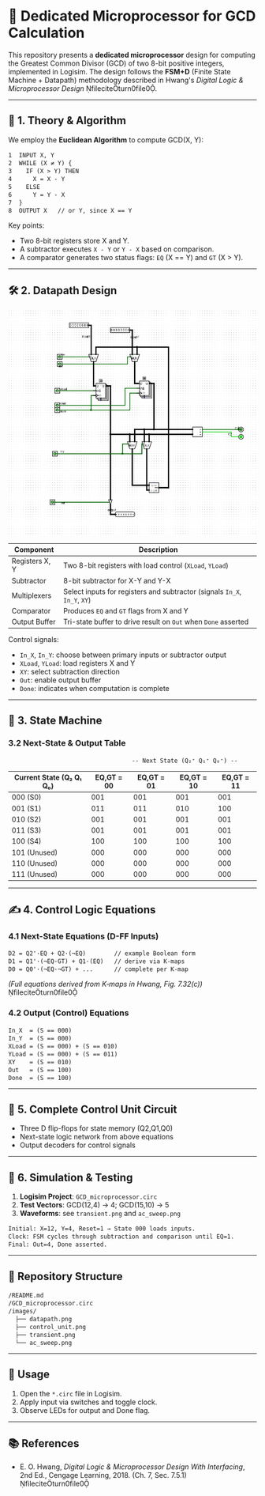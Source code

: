 # 📘 Dedicated Microprocessor for GCD Calculation

This repository presents a **dedicated microprocessor** design for computing the Greatest Common Divisor (GCD) of two 8-bit positive integers, implemented in Logisim. The design follows the **FSM+D** (Finite State Machine + Datapath) methodology described in Hwang's *Digital Logic & Microprocessor Design* fileciteturn0file0.

---

## 🧠 1. Theory & Algorithm

We employ the **Euclidean Algorithm** to compute GCD(X, Y):

```text
1  INPUT X, Y
2  WHILE (X ≠ Y) {
3    IF (X > Y) THEN
4      X = X - Y
5    ELSE
6      Y = Y - X
7  }
8  OUTPUT X   // or Y, since X == Y
```

Key points:

- Two 8-bit registers store X and Y.
- A subtractor executes `X - Y` or `Y - X` based on comparison.
- A comparator generates two status flags: `EQ` (X == Y) and `GT` (X > Y).

---

## 🛠 2. Datapath Design
 ![simulation](./data_path.png)


| Component      | Description                                                               |
| -------------- | ------------------------------------------------------------------------- |
| Registers X, Y | Two 8-bit registers with load control (`XLoad`, `YLoad`)                  |
| Subtractor     | 8-bit subtractor for X-Y and Y-X                                          |
| Multiplexers   | Select inputs for registers and subtractor (signals `In_X`, `In_Y`, `XY`) |
| Comparator     | Produces `EQ` and `GT` flags from X and Y                                 |
| Output Buffer  | Tri-state buffer to drive result on `Out` when `Done` asserted            |

Control signals:

- `In_X`, `In_Y`: choose between primary inputs or subtractor output
- `XLoad`, `YLoad`: load registers X and Y
- `XY`: select subtraction direction
- `Out`: enable output buffer
- `Done`: indicates when computation is complete

---

## 🔄 3. State Machine

### 3.2 Next-State & Output Table

                                       -- Next State (Q₂⁺ Q₁⁺ Q₀⁺) --

| Current State (Q₂ Q₁ Q₀) | EQ,GT = 00 | EQ,GT = 01 | EQ,GT = 10 | EQ,GT = 11 |
|--------------------------|------------|------------|------------|------------|
| 000 (S0)                 | 001        | 001        | 001        | 001        |
| 001 (S1)                 | 011        | 011        | 010        | 100        |
| 010 (S2)                 | 001        | 001        | 001        | 001        |
| 011 (S3)                 | 001        | 001        | 001        | 001        |
| 100 (S4)                 | 100        | 100        | 100        | 100        |
| 101 (Unused)             | 000        | 000        | 000        | 000        |
| 110 (Unused)             | 000        | 000        | 000        | 000        |
| 111 (Unused)             | 000        | 000        | 000        | 000        |



---

## ✍️ 4. Control Logic Equations

### 4.1 Next-State Equations (D-FF Inputs)

```text
D2 = Q2'·EQ + Q2·(¬EQ)        // example Boolean form
D1 = Q1'·(¬EQ·GT) + Q1·(EQ)   // derive via K‑maps
D0 = Q0'·(¬EQ·¬GT) + ...      // complete per K‑map
```

*(Full equations derived from K‑maps in Hwang, Fig. 7.32(c))* fileciteturn0file0

### 4.2 Output (Control) Equations

```text
In_X  = (S == 000)
In_Y  = (S == 000)
XLoad = (S == 000) + (S == 010)
YLoad = (S == 000) + (S == 011)
XY    = (S == 010)
Out   = (S == 100)
Done  = (S == 100)
```

---

## 🔗 5. Complete Control Unit Circuit



- Three D flip-flops for state memory (Q2,Q1,Q0)
- Next-state logic network from above equations
- Output decoders for control signals

---

## 🧪 6. Simulation & Testing

1. **Logisim Project**: `GCD_microprocessor.circ`
2. **Test Vectors**: GCD(12,4) → 4; GCD(15,10) → 5
3. **Waveforms**: see `transient.png` and `ac_sweep.png`

```text
Initial: X=12, Y=4, Reset=1 → State 000 loads inputs.
Clock: FSM cycles through subtraction and comparison until EQ=1.
Final: Out=4, Done asserted.
```

---

## 📂 Repository Structure

```
/README.md
/GCD_microprocessor.circ
/images/
  ├── datapath.png
  ├── control_unit.png
  ├── transient.png
  └── ac_sweep.png
```

---

## 👷 Usage

1. Open the `*.circ` file in Logisim.
2. Apply input via switches and toggle clock.
3. Observe LEDs for output and Done flag.

---

## 📚 References

- E. O. Hwang, *Digital Logic & Microprocessor Design With Interfacing*, 2nd Ed., Cengage Learning, 2018. (Ch. 7, Sec. 7.5.1) fileciteturn0file0

